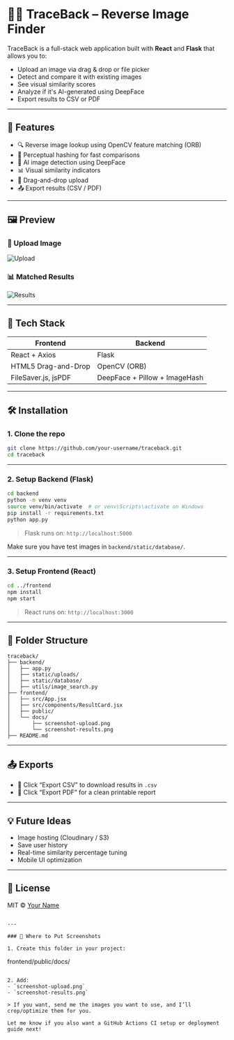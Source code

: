 # 🕵️‍♂️ TraceBack – Reverse Image Finder

TraceBack is a full-stack web application built with **React** and **Flask** that allows you to:

- Upload an image via drag & drop or file picker
- Detect and compare it with existing images
- See visual similarity scores
- Analyze if it's AI-generated using DeepFace
- Export results to CSV or PDF

---

## 🚀 Features

- 🔍 Reverse image lookup using OpenCV feature matching (ORB)
- 🧬 Perceptual hashing for fast comparisons
- 🤖 AI image detection using DeepFace
- 📊 Visual similarity indicators
- 📁 Drag-and-drop upload
- 📤 Export results (CSV / PDF)

---

## 🖼️ Preview

### 🔼 Upload Image
![Upload](docs/screenshot-upload.png)

### 📊 Matched Results
![Results](docs/screenshot-results.png)

---

## 🧱 Tech Stack

| Frontend | Backend |
|----------|---------|
| React + Axios | Flask |
| HTML5 Drag-and-Drop | OpenCV (ORB) |
| FileSaver.js, jsPDF | DeepFace + Pillow + ImageHash |

---

## 🛠️ Installation

### 1. Clone the repo

```bash
git clone https://github.com/your-username/traceback.git
cd traceback
```

---

### 2. Setup Backend (Flask)

```bash
cd backend
python -m venv venv
source venv/bin/activate  # or venv\Scripts\activate on Windows
pip install -r requirements.txt
python app.py
```

> Flask runs on: `http://localhost:5000`

Make sure you have test images in `backend/static/database/`.

---

### 3. Setup Frontend (React)

```bash
cd ../frontend
npm install
npm start
```

> React runs on: `http://localhost:3000`

---

## 📂 Folder Structure

```
traceback/
├── backend/
│   ├── app.py
│   ├── static/uploads/
│   ├── static/database/
│   ├── utils/image_search.py
├── frontend/
│   ├── src/App.jsx
│   ├── src/components/ResultCard.jsx
│   ├── public/
│   └── docs/
│       ├── screenshot-upload.png
│       └── screenshot-results.png
├── README.md
```

---

## 📤 Exports

- 📄 Click “Export CSV” to download results in `.csv`
- 🧾 Click “Export PDF” for a clean printable report

---

## 💡 Future Ideas

- Image hosting (Cloudinary / S3)
- Save user history
- Real-time similarity percentage tuning
- Mobile UI optimization

---

## 📜 License

MIT © [Your Name](https://github.com/your-username)
```

---

### 📸 Where to Put Screenshots

1. Create this folder in your project:
   ```
   frontend/public/docs/
   ```

2. Add:
   - `screenshot-upload.png`
   - `screenshot-results.png`

> If you want, send me the images you want to use, and I’ll crop/optimize them for you.

Let me know if you also want a GitHub Actions CI setup or deployment guide next!